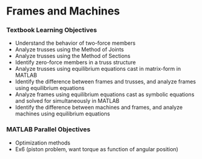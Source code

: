 # Frames and Machines

### Textbook Learning Objectives
- Understand the behavior of two-force members
- Analyze trusses using the Method of Joints
- Analyze trusses using the Method of Sections
- Identify zero-force members in a truss structure
- Analyze trusses using equilibrium equations cast in matrix-form in MATLAB
- Identify the difference between frames and trusses, and analyze frames using equilibrium equations
- Analyze frames using equilibrium equations cast as symbolic equations and solved for simultaneously in MATLAB
- Identify the difference between machines and frames, and analyze machines using equilibrium equations

### MATLAB Parallel Objectives
- Optimization methods
- Ex6 (piston problem, want torque as function of angular position)